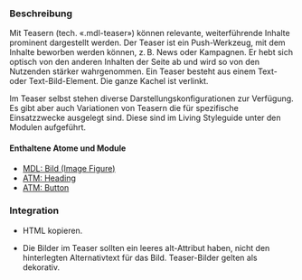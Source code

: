 ### Beschreibung
<p>Mit Teasern (tech. «.mdl-teaser») können relevante, weiterführende Inhalte prominent dargestellt werden. Der Teaser ist ein Push-Werkzeug, mit dem Inhalte beworben werden können, z.&#8239B. News oder Kampagnen. Er hebt sich optisch von den anderen Inhalten der Seite ab und wird so von den Nutzenden stärker wahrgenommen. Ein Teaser besteht aus einem Text- oder Text-Bild-Element. Die ganze Kachel ist verlinkt.</p>
 
Im Teaser selbst stehen diverse Darstellungskonfigurationen zur Verfügung. Es gibt aber auch Variationen von Teasern die für spezifische Einsatzzwecke ausgelegt sind. Diese sind im Living Styleguide unter den Modulen aufgeführt.

#### Enthaltene Atome und Module
* <a href="../image_figure/image_figure.html">MDL: Bild (Image Figure)</a>
* <a href="../../atoms/headings/headings.html">ATM: Heading</a>
* <a href="../../atoms/button/button.html">ATM: Button</a>
 
### Integration
* HTML kopieren.
 
* Die Bilder im Teaser sollten ein leeres alt-Attribut haben, nicht den hinterlegten Alternativtext für das Bild. Teaser-Bilder gelten als dekorativ. 
